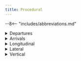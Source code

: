 ```yaml
---
title: Procedural
---
```


--8<-- "includes/abbreviations.md"

<details markdown="1">
<summary>Departures</summary>

## Departures
### 2 min
| Conditions | |
| ------------- | ------------------ |
| a) The aircraft are climbing to vertically separated levels;<br>b) Both aircraft report reaching the cruising level;<br>c) If the following aircraft is climbing to a lower level than the preceding aircraft, and reaches that level first, apply another form of separation immediately; and<br>d) climb and cruising IAS of the following aircraft is at least **10 kt slower** and not more than **90%** of the climb and cruising IAS or Mach number of the leading aircraft. | <figure markdown>
![2 min Departure Standard Diagram](img/dep2min.png){ width="600" }
</figure> |

### 5 min
| Conditions | |
| ------------- | ------------------ |
| a) Both aircraft report reaching the cruising level;<br>b) If the following aircraft reaches that level first, apply another form of separation immediately; and<br>c) climb and cruising IAS of the following aircraft is at least **10 kt slower** and not more than **90%** of the climb and cruising IAS or Mach number of the leading aircraft. | <figure markdown>
![5 min Departure Standard Diagram](img/dep5min.png){ width="600" }
</figure> |

### 10 min
| Conditions | |
| ------------- | ------------------ |
| a) Both aircraft report reaching the cruising level;<br>b) If the following aircraft reaches cruising level first, apply another form of separation immediately; and<br>c) climb IAS of the following aircraft is less than or equal to the climb IAS of the leading aircraft. | <figure markdown>
![10 min Departure Standard Diagram](img/dep10min.png){ width="600" }
</figure> |

</details>

<details markdown="1">
<summary>Arrivals</summary>

## Arrivals
### 10nm
| Conditions | |
| ------------- | ------------------ |
| a) Both aircraft are **inbound**, and the leading aircraft is within **20nm** of a controlled aerodrome; and<br>b) The aircraft are assigned vertically separated levels. | <figure markdown>
![10nm Arrival Standard Diagram](img/arr10nm.png){ width="600" }
</figure> |

</details>

<details markdown="1">
<summary>Longitudinal</summary>

## Longitudinal

<figure markdown>
![Oceanic](../oceanic/assets/Oceanic.png)
</figure>

Longitudinal separation shall only be applied between aircraft on same or reciprocal tracks.

Longitudinal time separation must be established by using pilot estimates and ensuring that the time between two aircraft is equal or greater than the longitudinal time separation minimum.  

!!! Example
    "ABC, Cross ALPHA at time 1051 or later"  
    "DEF, Hold at BRAVO to leave BRAVO at time 2215 or later"

### Time
#### Same Track
Aircraft that are on the same track, including situations where one aircraft is climbing or descending through the level of another, are to be separated by **10 minutes**
<figure markdown>
![10min](../oceanic/assets/10min.png)
</figure>

#### Reciprocal Track
Aircraft flying on reciprocal tracks may only be separated vertically. Such separation must exist **at least 10 minutes** prior to the estimated time of passing
<figure markdown>
![ETP](../oceanic/assets/ETP.png)
</figure>

After the estimated time of passing, aircraft may not climb or descend through the level of the opposite direction aircraft until **10 minutes** after the estimated time of passing. It is possible to reduce this requirement if definite passing has been achieved, and this will be explained later in this section.

### Distance
#### Distance Reports
Distance standards **cannot** be applied using the Bearing-Range Line Tool, since the position displayed on the scope is just an estimation of where the aircraft is.  
Instead, it must be done using actual reports from the aircraft, using **GNSS** or **DME**.  

The lead aircraft must be tracking directly to/from the aid. **Always** ask the *lead* aircraft for their distance report **prior** to the *following* aircraft.  

Distance checks must be conducted as per the following table:

| If | Conduct Distance checks at intervals of not less than |
| ------------- | ------------------ |
| No speed control has been applied | 15 mins |
| Speed control has been applied to limit closing to less than or equal to 35kts or Mach 0.06 | 15 mins |
| There is closing of more than 35kts or Mach 0.06 | The standard is not valid |
| Speed control has been applied to have opening or stable distance | 30 mins |

#### Same track
##### 20nm
| Conditions | |
| ------------- | ------------------ |
| | <figure markdown>
![20nm Distance Standard Diagram](img/20nmlong.png){ width="600" }
</figure> |

#### Reciprocal track
##### 5nm Definite Passing
| Conditions | |
| ------------- | ------------------ |
| Distance Reports (using GNSS or DME) indicate that the aircraft have passed and the distance is opening | <figure markdown>
![10nm Definite Passing Standard Diagram](img/5nmlong.png){ width="600" }
</figure> |

##### Sight and Pass
| Conditions | |
| ------------- | ------------------ |
| a) Both aircraft report sighting and passing the other by day (and in Oceanic airspace by night);<br>b) Both aircraft are above A100; and<br>c) You ensure there is no possibility of incorrect identification by either aircraft. | <figure markdown>
![Sight and Pass Standard Diagram](img/sandp.png){ width="600" }
</figure> |

##### Opposite sides of visual fix
| Conditions | |
| ------------- | ------------------ |
| a) Both aircraft report passing the same visual fix; and<br>b) The visual fix must be a prominent topographical feature within 10,000 FT of the levels of each aircraft | <figure markdown>
![Opposite sides of visual fix Standard Diagram](img/visualfix.png){ width="600" }
</figure> |

</details>

<details markdown="1">
<summary>Lateral</summary>

## Lateral

### Time-based crossing track
Aircraft that are on crossing tracks, including situations where one aircraft is climbing or descending through the level of another, are to be separated by **15 minutes** at the point of intersection
<figure markdown>
![15min](../oceanic/assets/15min.png)
</figure>

Where a difference 15 minutes does not exist at the crossing point, vertical separation shall be applied from the time at which the second aircraft is 15 minutes from the crossing point until the first aircraft is 15 minutes past the crossing point.
<figure markdown>
![Both](../oceanic/assets/Both.png)
</figure>

<details markdown="1">
<summary>Conflict Area</summary>

### Conflict Area
The Quickest and easiest way to assess lateral conflict scenarios is with the *Conflict Area tool*. Unfortunately, whilst its quick and easy to *use*, it's fairly complex and long to understand the rules and concepts.  
The first thing to note, is that there are many different unusual remarks and equipment codes that pilots file on VATSIM, primarily because not everyone knows what they mean. A little bit of background knowledge is required to understand these concepts.

#### NAVCAPs
All aircraft have a NAVCAP, associated with a ***Circular Error of Position***. This determines which number to select when using the Conflict Area Tool:

| NAVCAP Code | Meaning | Circular Error of Position (CEP) |
| ---- | ----------- | -------- |
| A | All | 7nm |
| 2 | RNP2 | 7nm |
| 4 | RNP4 | 14nm |
| 5 | RNAV5 | 14nm |
| T | RNAV10 | 14nm |
| Z | None | 30nm |

<figure markdown>
![NAVCAP Z Example](../oceanic/assets/navcapZ.png){ width="300" }
  <figcaption>NAVCAP Z Example</figcaption>
</figure>

<figure markdown>
![NAVCAP 2 Example](../oceanic/assets/navcap2.png){ width="300" }
  <figcaption>NAVCAP 2 Example</figcaption>
</figure>

The minimum number you must select when using the tool, is equal to: **Aircraft 1 CEP + Aircraft 2 CEP + 1nm**

!!! example
    Aircraft 1 NAVCAP: 4  
    Aircraft 2 NAVCAP: Z  
    14+30+1=**45**  

!!! example
    Aircraft 1 NAVCAP: 2  
    Aircraft 2 NAVCAP: A  
    7+7+1=**15**  

!!! tip
    The best scenario is to have 2 aircraft that are RNP2 approved. "Feed the beast" in order to get what you want, that is to say "QFA12, confirm you are RNP2 approved?", and they'll probably say yes. Enter `NAV/RNP2` in the flight plan remarks, and you can use a 7nm CEP.

#### Working with Conflict Area

<figure markdown>
![Conflict Area Example 1](../oceanic/assets/conflictarea.png){ width="300" }
  <figcaption>Conflict Area Example 1</figcaption>
</figure>

Once you've established the Conflict area, you now know the area in which the aircraft are in **lateral conflict**. You can now either separate from the conflict area using a Time Standard, or a Distance Standard:  
**Time standard** (**5 minutes** prior to time shown at entry, or **5 minutes** after time shown at exit); or  
**Distance standard** (Use BRL to measure a distance to/from a waypoint that is outside of the conflict area, and use it to implement a vertical standard after exiting, or prior to entering the lateral conflict area)

#### Time Standard (5 in, 5 out)

Using the time standard, aircraft are considered to have entered the conflict area **5 minutes prior** to the estimate shown, and to have left the conflict area **5 minutes after** the estimate shown.

<figure markdown>
![Conflict Area Example 2](../oceanic/assets/conflictarea2.png){ width="600" }
<figcaption>Conflict Area Example 2</figcaption>
</figure>

!!! example
    JST801 estimate for entering conflict area: **0250**  
    JST801 **enters lateral conflict** 0250-5: **0245**  
    JST801 estimate for leaving conflict area: **0257**  
    JST801 **leaves lateral conflict** 0257+5: **0302**  
    JST801 is considered to be **in the conflict area** from time **0245** until time **0302**  
    SIA7286 estimate for entering conflict area: **0230**  
    SIA7286 **enters lateral conflict** 0230-5: **0225**  
    SIA7286 estimate for leaving conflict area: **0238**  
    SIA7286 **leaves lateral conflict** 0238+5: **0243**  
    SIA7286 is considered to be **in the conflict area** from time **0225** until time **0243**  
    SIA7286 **leaves lateral conflict** prior to the time that JST801 **enters lateral conflict**. Therefore, the 2 aircraft are **not** in lateral conflict

When aircraft **are** in lateral conflict, a vertical standard must be applied for that period.

!!! example
    "Climb to reach (vertically separated level) by (prior to entering lateral conflict)"  
    "Expect requested level at (time aircraft leaves lateral conflict)"  

#### Distance Standard
Use BRL to measure a distance to/from a waypoint that is outside of the conflict area, and use it to implement a vertical standard after exiting, or prior to entering the lateral conflict area

!!! example
    "Climb to reach (vertically separated level) by (GNSS distance outside entry of conflict area)"  
    "Report (GNSS distance outside exit of conflict area) for requested level"  

</details>

<details markdown="1">
<summary>Lat Sep Table</summary>

### Lat Sep Table
Lateral Separation works off the basis off establishing a *Lateral Separation Point* (Lat Sep point). That is, when given an angle that 2 tracks intersect at, a distance at which lateral separation is considered to exist procedurally. These figures are detailed in the table below:

| Tracks intersecting at | Lat Sep point |
| ------------- | ------------------ |
| 0°-15° | No lateral separation |
| 16°-44° | 11nm |
| 44°-135° | 8nm |
| 136°-180° | No lateral separation |

In a more visual form, ABC can be considered to be laterally separated from aircraft in the green areas, and not laterally separated from aircraft in the red areas. This only applies to intersecting angles **at the crossing point**, and both aircraft tracking directly to/from the crossing point.

<figure markdown>
![Lat Sep Diagram](img/latsepdiagram.png){ width="700" }
  <figcaption>Lateral Separation Diagram</figcaption>
</figure>

This can be used to plan restrictions as required when surveillance coverage cannot be assured.

</details>
</details>

<details markdown="1">
<summary>Vertical</summary>

## Vertical

### 1000ft
- Between any aircraft at or below `F290`  
- Between 2 RVSM-approved aircraft at or below `F410`

### 2000ft
- Between any aircraft that is experiencing Severe Turbulence at any level  
- Between all aircraft above `F410`  
- Between `F290` and `F410` inclusive;  
    - When at least 1 aircraft is not RVSM-approved  
    - Between military formation aircraft, regardless of RVSM status

### 3000ft
- When at least one aircraft is supersonic

</details>